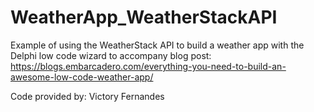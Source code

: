 # WeatherApp_WeatherStackAPI

Example of using the WeatherStack API to build a weather app with the Delphi low code wizard to accompany blog post: https://blogs.embarcadero.com/everything-you-need-to-build-an-awesome-low-code-weather-app/


Code provided by: Victory Fernandes
